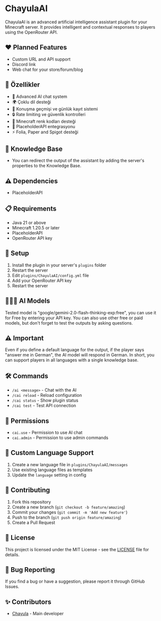 # ChayulaAI

ChayulaAI is an advanced artificial intelligence assistant plugin for your Minecraft server. It provides intelligent and contextual responses to players using the OpenRouter API.

## ❤️ Planned Features
- Custom URL and API support
- Discord link
- Web chat for your store/forum/blog

## 🌟 Özellikler

- 💬 Advanced AI chat system
- 🌍 Çoklu dil desteği
- 💾 Konuşma geçmişi ve günlük kayıt sistemi
- 🔒 Rate limiting ve güvenlik kontrolleri
- 🎨 Minecraft renk kodları desteği
- 📝 PlaceholderAPI entegrasyonu
- ⚡ Folia, Paper and Spigot desteği

## 🧠 Knowledge Base

- You can redirect the output of the assistant by adding the server's properties to the Knowledge Base.

## ⚠️ Dependencies

- PlaceholderAPI

## 📋 Requirements

- Java 21 or above
- Minecraft 1.20.5 or later
- PlaceholderAPI
- OpenRouter API key

## 🚀 Setup

1. Install the plugin in your server's `plugins` folder
2. Restart the server
3. Edit `plugins/ChayulaAI/config.yml` file
4. Add your OpenRouter API key
5. Restart the server

## 👨🏻‍💼 AI Models

Tested model is "google/gemini-2.0-flash-thinking-exp:free", you can use it for Free by entering your API key. You can also use other free or paid models, but don't forget to test the outputs by asking questions.

## ⚠️ Important

Even if you define a default language for the output, if the player says "answer me in German", the AI model will respond in German. In short, you can support players in all languages with a single knowledge base.

## 🛠️ Commands

- `/ai <message>` - Chat with the AI
- `/cai reload` - Reload configuration
- `/cai status` - Show plugin status
- `/cai test` - Test API connection

## 🔐 Permissions

- `cai.use` - Permission to use AI chat
- `cai.admin` - Permission to use admin commands

## 📝 Custom Language Support

1. Create a new language file in `plugins/ChayulaAI/messages`
2. Use existing language files as templates
3. Update the `language` setting in config

## 🤝 Contributing

1. Fork this repository
2. Create a new branch (`git checkout -b feature/amazing`)
3. Commit your changes (`git commit -m 'Add new feature'`)
4. Push to the branch (`git push origin feature/amazing`)
5. Create a Pull Request

## 📜 License

This project is licensed under the MIT License - see the [LICENSE](LICENSE) file for details.

## 🐛 Bug Reporting

If you find a bug or have a suggestion, please report it through GitHub Issues.

## ✨ Contributors

- [Chayula](https://github.com/witcharon) - Main developer